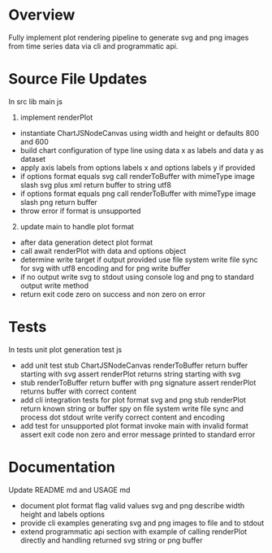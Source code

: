 # Overview

Fully implement plot rendering pipeline to generate svg and png images from time series data via cli and programmatic api.

# Source File Updates

In src lib main js

1. implement renderPlot
  - instantiate ChartJSNodeCanvas using width and height or defaults 800 and 600
  - build chart configuration of type line using data x as labels and data y as dataset
  - apply axis labels from options labels x and options labels y if provided
  - if options format equals svg call renderToBuffer with mimeType image slash svg plus xml return buffer to string utf8
  - if options format equals png call renderToBuffer with mimeType image slash png return buffer
  - throw error if format is unsupported

2. update main to handle plot format
  - after data generation detect plot format
  - call await renderPlot with data and options object
  - determine write target if output provided use file system write file sync for svg with utf8 encoding and for png write buffer
  - if no output write svg to stdout using console log and png to standard output write method
  - return exit code zero on success and non zero on error

# Tests

In tests unit plot generation test js

- add unit test stub ChartJSNodeCanvas renderToBuffer return buffer starting with svg assert renderPlot returns string starting with svg
- stub renderToBuffer return buffer with png signature assert renderPlot returns buffer with correct content
- add cli integration tests for plot format svg and png stub renderPlot return known string or buffer spy on file system write file sync and process dot stdout write verify correct content and encoding
- add test for unsupported plot format invoke main with invalid format assert exit code non zero and error message printed to standard error

# Documentation

Update README md and USAGE md

- document plot format flag valid values svg and png describe width height and labels options
- provide cli examples generating svg and png images to file and to stdout
- extend programmatic api section with example of calling renderPlot directly and handling returned svg string or png buffer
